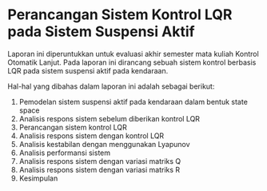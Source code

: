 # Perancangan Sistem Kontrol LQR pada Sistem Suspensi Aktif

Laporan ini diperuntukkan untuk evaluasi akhir semester mata kuliah Kontrol Otomatik Lanjut. 
Pada laporan ini dirancang sebuah sistem kontrol berbasis LQR pada sistem suspensi aktif pada kendaraan. 

Hal-hal yang dibahas dalam laporan ini adalah sebagai berikut:
1. Pemodelan sistem suspensi aktif pada kendaraan dalam bentuk state space
2. Analisis respons sistem sebelum diberikan kontrol LQR
3. Perancangan sistem kontrol LQR
4. Analisis respons sistem dengan kontrol LQR
5. Analisis kestabilan dengan menggunakan Lyapunov
6. Analisis performansi sistem
7. Analisis respons sistem dengan variasi matriks Q
8. Analisis respons sistem dengan variasi matriks R
9. Kesimpulan


